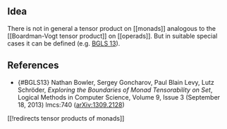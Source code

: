 

## Idea

There is not in general a tensor product on [[monads]] analogous to the [[Boardman-Vogt tensor product]] on [[operads]]. But in suitable special cases it can be defined (e.g. [BGLS 13](#BGLS13)).

## References

* {#BGLS13} Nathan Bowler, Sergey Goncharov, Paul Blain Levy, Lutz Schröder, _Exploring the Boundaries of Monad Tensorability on Set_, Logical Methods in Computer Science, Volume 9, Issue 3 (September 18, 2013) lmcs:740 ([arXiv:1309.2128](https://arxiv.org/abs/1309.2128))
 

[[!redirects tensor products of monads]]